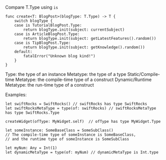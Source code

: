 Compare T.Type using `is`
```
func create<T: BlogPost>(blogType: T.Type) -> T {
    switch blogType {
    case is TutorialBlogPost.Type:
        return blogType.init(subject: currentSubject)
    case is ArticleBlogPost.Type:
        return blogType.init(subject: getLatestFeatures().random())
    case is TipBlogPost.Type:
        return blogType.init(subject: getKnowledge().random())
    default:
        fatalError("Unknown blog kind!")
    }
}
```

Type: the type of an instance
Metatype: the type of a type
Static/Compile-time Metatype: the compile-time type of a construct
Dynamic/Runtime Metatype: the run-time type of a construct

Examples:

```
let swiftRocks = SwiftRocks() // swiftRocks has type SwiftRocks
let swiftRocksMetaType = type(of: swiftRocks) // swiftRocksMetaType has type SwiftRocks.Type

createWidget(ofType: MyWidget.self)  // ofType has type MyWidget.Type 

let someInstance: SomeBaseClass = SomeSubClass()
// The compile-time type of someInstance is SomeBaseClass,
// and the runtime type of someInstance is SomeSubClass

let myNum: Any = Int(1)
let dynamicMetaType = type(of: myNum) // dynamicMetaType is Int.type
```


